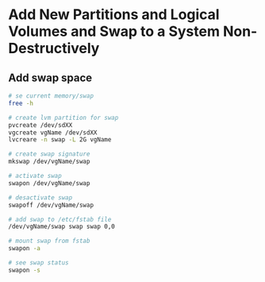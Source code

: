 # Add New Partitions and Logical Volumes and Swap to a System Non-Destructively

## Add swap space
```sh
# se current memory/swap
free -h

# create lvm partition for swap
pvcreate /dev/sdXX
vgcreate vgName /dev/sdXX
lvcreare -n swap -L 2G vgName

# create swap signature
mkswap /dev/vgName/swap

# activate swap 
swapon /dev/vgName/swap

# desactivate swap
swapoff /dev/vgName/swap

# add swap to /etc/fstab file
/dev/vgName/swap swap swap 0,0

# mount swap from fstab
swapon -a

# see swap status
swapon -s 
```








